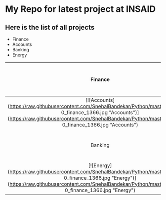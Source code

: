 # My Repo for latest project at INSAID

## Here is the list of all projects

- Finance
- Accounts
- Banking
- Energy

| Finance  | [![Finance] (https://raw.githubusercontent.com/SnehalBandekar/Python/master/images/5-  0_finance_1366.jpg "Finance")](//https://raw.githubusercontent.com/SnehalBandekar/Python/master/images/5-  0_finance_1366.jpg "Finance")  |
| :------------: | :------------: |
|  [![Accounts](https://raw.githubusercontent.com/SnehalBandekar/Python/master/images/5-  0_finance_1366.jpg "Accounts")](https://raw.githubusercontent.com/SnehalBandekar/Python/master/images/5-  0_finance_1366.jpg "Accounts") |   Accounts|
|  Banking |  [![Banking](https://raw.githubusercontent.com/SnehalBandekar/Python/master/images/5-  0_finance_1366.jpg "Banking")](https://raw.githubusercontent.com/SnehalBandekar/Python/master/images/5-  0_finance_1366.jpg "Banking") |
| [![Energy](https://raw.githubusercontent.com/SnehalBandekar/Python/master/images/5-  0_finance_1366.jpg "Energy")](https://raw.githubusercontent.com/SnehalBandekar/Python/master/images/5-  0_finance_1366.jpg "Energy")  |   Energy project|


